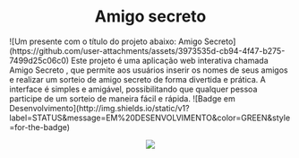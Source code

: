 <h1 align="center"> Amigo secreto </h1>
![Um presente com o título do projeto abaixo: Amigo Secreto](https://github.com/user-attachments/assets/3973535d-cb94-4f47-b275-7499d25c06c0)
Este projeto é uma aplicação web interativa chamada Amigo Secreto , que permite aos usuários inserir os nomes de seus amigos e realizar um sorteio de amigo secreto de forma divertida e prática. A interface é simples e amigável, possibilitando que qualquer pessoa participe de um sorteio de maneira fácil e rápida.
![Badge em Desenvolvimento](http://img.shields.io/static/v1?label=STATUS&message=EM%20DESENVOLVIMENTO&color=GREEN&style=for-the-badge)
<p align="center">
<img loading="lazy" src="http://img.shields.io/static/v1?label=STATUS&message=EM%20DESENVOLVIMENTO&color=GREEN&style=for-the-badge"/>
</p>

